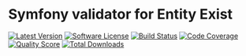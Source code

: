 # Symfony validator for Entity Exist

[![Latest Version](https://img.shields.io/github/release/happyr/entity-exists-validation-constraint.svg?style=flat-square)](https://github.com/happyr/entity-exists-validation-constraint/releases)
[![Software License](https://img.shields.io/badge/license-MIT-brightgreen.svg?style=flat-square)](LICENSE)
[![Build Status](https://img.shields.io/travis/happyr/entity-exists-validation-constraint.svg?style=flat-square)](https://travis-ci.org/happyr/entity-exists-validation-constraint)
[![Code Coverage](https://img.shields.io/scrutinizer/coverage/g/happyr/entity-exists-validation-constraint.svg?style=flat-square)](https://scrutinizer-ci.com/g/happyr/entity-exists-validation-constraint)
[![Quality Score](https://img.shields.io/scrutinizer/g/happyr/entity-exists-validation-constraint.svg?style=flat-square)](https://scrutinizer-ci.com/g/happyr/entity-exists-validation-constraint)
[![Total Downloads](https://img.shields.io/packagist/dt/happyr/entity-exists-validation-constraint.svg?style=flat-square)](https://packagist.org/packages/happyr/entity-exists-validation-constraint)

